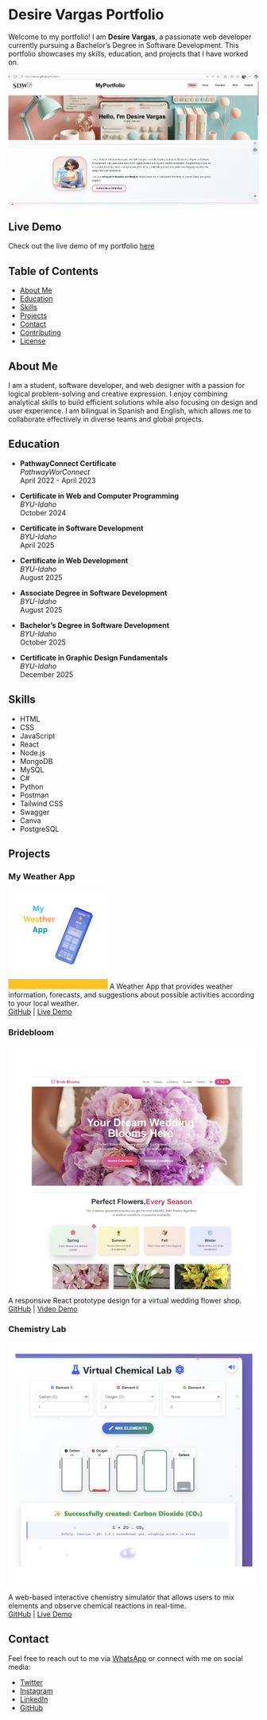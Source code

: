 # Desire Vargas Portfolio

Welcome to my portfolio! I am **Desire Vargas**, a passionate web developer currently pursuing a Bachelor’s Degree in Software Development. This portfolio showcases my skills, education, and projects that I have worked on.

![Portfolio Screenshot](https://github.com/desivar/Portfolio/blob/main/images/Screenshot%202025-08-28%20064435.png) 

## Live Demo

Check out the live demo of my portfolio [here](https://desivar.github.io/Portfolio/) 

## Table of Contents

- [About Me](#about-me)
- [Education](#education)
- [Skills](#skills)
- [Projects](#projects)
- [Contact](#contact)
- [Contributing](#contributing)
- [License](#license)

## About Me

I am a student, software developer, and web designer with a passion for logical problem-solving and creative expression. I enjoy combining analytical skills to build efficient solutions while also focusing on design and user experience. I am bilingual in Spanish and English, which allows me to collaborate effectively in diverse teams and global projects.

## Education

- **PathwayConnect Certificate**  
  *PathwayWorConnect*  
  April 2022 - April 2023

- **Certificate in Web and Computer Programming**  
  *BYU-Idaho*  
  October 2024

- **Certificate in Software Development**  
  *BYU-Idaho*  
  April 2025

- **Certificate in Web Development**  
  *BYU-Idaho*  
  August 2025

- **Associate Degree in Software Development**  
  *BYU-Idaho*  
  August 2025

- **Bachelor’s Degree in Software Development**  
  *BYU-Idaho*  
  October 2025

- **Certificate in Graphic Design Fundamentals**  
  *BYU-Idaho*  
  December 2025

## Skills

- HTML
- CSS
- JavaScript
- React
- Node.js
- MongoDB
- MySQL
- C#
- Python
- Postman
- Tailwind CSS
- Swagger
- Canva
- PostgreSQL

## Projects

### My Weather App
![My Weather App](images/weaapp.png) 
A Weather App that provides weather information, forecasts, and suggestions about possible activities according to your local weather.  
[GitHub](https://github.com/desivar/My-Weather-App) | [Live Demo](https://desivar.github.io/My-Weather-App/weather2.html)

### Bridebloom
![Bridebloom](https://github.com/desivar/Portfolio/blob/main/images/bridepro.png) 
A responsive React prototype design for a virtual wedding flower shop.  
[GitHub](https://github.com/desivar/bridebloom) | [Video Demo](https://bridebloom-frontend.onrender.com/)

### Chemistry Lab
![Chemistry Lab](https://github.com/desivar/Portfolio/blob/main/images/chempro.png) 
A web-based interactive chemistry simulator that allows users to mix elements and observe chemical reactions in real-time.  
[GitHub](https://github.com/desivar/mychemistrylab) | [Live Demo](https://desivar.github.io/mychemistrylab/)

## Contact

Feel free to reach out to me via [WhatsApp](https://wa.me/50498497898) or connect with me on social media:

- [Twitter](https://twitter.com)
- [Instagram](https://instagram.com)
- [LinkedIn](https://www.linkedin.com/in/desire-delmy-vargas-tinoco-853381247/)
- [GitHub](https://github.com/desivar?tab=repositories)



